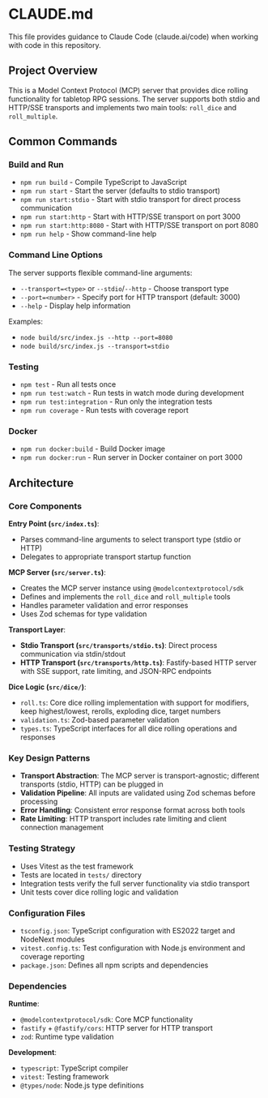 # CLAUDE.md

This file provides guidance to Claude Code (claude.ai/code) when working with code in this repository.

## Project Overview

This is a Model Context Protocol (MCP) server that provides dice rolling functionality for tabletop RPG sessions. The server supports both stdio and HTTP/SSE transports and implements two main tools: `roll_dice` and `roll_multiple`.

## Common Commands

### Build and Run
- `npm run build` - Compile TypeScript to JavaScript
- `npm run start` - Start the server (defaults to stdio transport)
- `npm run start:stdio` - Start with stdio transport for direct process communication
- `npm run start:http` - Start with HTTP/SSE transport on port 3000
- `npm run start:http:8080` - Start with HTTP/SSE transport on port 8080
- `npm run help` - Show command-line help

### Command Line Options
The server supports flexible command-line arguments:
- `--transport=<type>` or `--stdio`/`--http` - Choose transport type
- `--port=<number>` - Specify port for HTTP transport (default: 3000)
- `--help` - Display help information

Examples:
- `node build/src/index.js --http --port=8080`
- `node build/src/index.js --transport=stdio`

### Testing
- `npm test` - Run all tests once
- `npm run test:watch` - Run tests in watch mode during development
- `npm run test:integration` - Run only the integration tests
- `npm run coverage` - Run tests with coverage report

### Docker
- `npm run docker:build` - Build Docker image
- `npm run docker:run` - Run server in Docker container on port 3000

## Architecture

### Core Components

**Entry Point (`src/index.ts`)**:
- Parses command-line arguments to select transport type (stdio or HTTP)
- Delegates to appropriate transport startup function

**MCP Server (`src/server.ts`)**:
- Creates the MCP server instance using `@modelcontextprotocol/sdk`
- Defines and implements the `roll_dice` and `roll_multiple` tools
- Handles parameter validation and error responses
- Uses Zod schemas for type validation

**Transport Layer**:
- **Stdio Transport (`src/transports/stdio.ts`)**: Direct process communication via stdin/stdout
- **HTTP Transport (`src/transports/http.ts`)**: Fastify-based HTTP server with SSE support, rate limiting, and JSON-RPC endpoints

**Dice Logic (`src/dice/`)**:
- `roll.ts`: Core dice rolling implementation with support for modifiers, keep highest/lowest, rerolls, exploding dice, target numbers
- `validation.ts`: Zod-based parameter validation
- `types.ts`: TypeScript interfaces for all dice rolling operations and responses

### Key Design Patterns

- **Transport Abstraction**: The MCP server is transport-agnostic; different transports (stdio, HTTP) can be plugged in
- **Validation Pipeline**: All inputs are validated using Zod schemas before processing
- **Error Handling**: Consistent error response format across both tools
- **Rate Limiting**: HTTP transport includes rate limiting and client connection management

### Testing Strategy

- Uses Vitest as the test framework
- Tests are located in `tests/` directory
- Integration tests verify the full server functionality via stdio transport
- Unit tests cover dice rolling logic and validation

### Configuration Files

- `tsconfig.json`: TypeScript configuration with ES2022 target and NodeNext modules
- `vitest.config.ts`: Test configuration with Node.js environment and coverage reporting
- `package.json`: Defines all npm scripts and dependencies

### Dependencies

**Runtime**:
- `@modelcontextprotocol/sdk`: Core MCP functionality
- `fastify` + `@fastify/cors`: HTTP server for HTTP transport
- `zod`: Runtime type validation

**Development**:
- `typescript`: TypeScript compiler
- `vitest`: Testing framework
- `@types/node`: Node.js type definitions